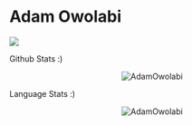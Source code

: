 # Adam Owolabi

![](https://komarev.com/ghpvc/?username=AdamOwolabi&style=flat-square)

Github Stats :)
<p align="center"> <img src="https://github-readme-stats.vercel.app/api?username=AdamOwolabi&show_icons=true&theme=transparent" alt="AdamOwolabi" /> 

Language Stats :)
<p align="center"> <img src"https://github-readme-stats.vercel.app/api/top-langs/AdamOwolabi&layout=compact" alt="AdamOwolabi" />

